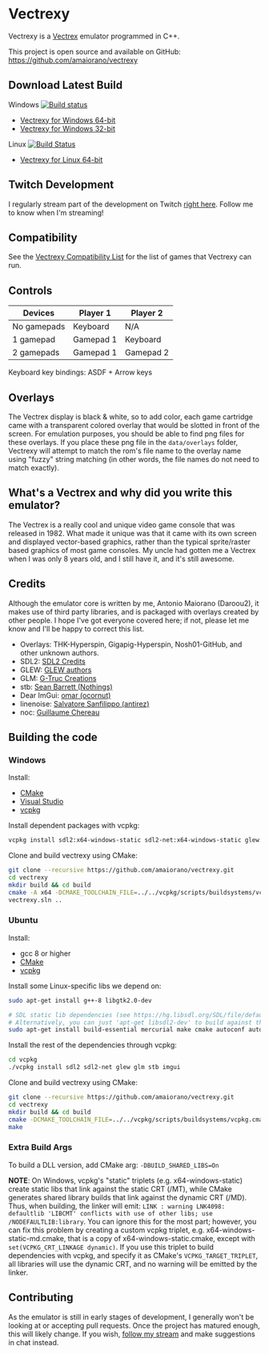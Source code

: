 # Vectrexy

Vectrexy is a [Vectrex](https://en.wikipedia.org/wiki/Vectrex) emulator programmed in C++.

This project is open source and available on GitHub: https://github.com/amaiorano/vectrexy

## Download Latest Build

Windows [![Build status](https://ci.appveyor.com/api/projects/status/0adcwixak7ul9oet?svg=true)](https://ci.appveyor.com/project/amaiorano/vectrexy)

* [Vectrexy for Windows 64-bit](https://dl.bintray.com/amaiorano/vectrexy/vectrexy_win64.zip)
* [Vectrexy for Windows 32-bit](https://dl.bintray.com/amaiorano/vectrexy/vectrexy_win32.zip)

Linux [![Build Status](https://travis-ci.org/amaiorano/vectrexy.svg?branch=master)](https://travis-ci.org/amaiorano/vectrexy)

* [Vectrexy for Linux 64-bit](https://dl.bintray.com/amaiorano/vectrexy/vectrexy_linux64.zip)

## Twitch Development

I regularly stream part of the development on Twitch [right here](https://www.twitch.tv/daroou2). Follow me to know when I'm streaming!

## Compatibility

See the [Vectrexy Compatibility List](docs/vectrexy-compatilibity-list.md) for the list of games that Vectrexy can run.

## Controls

| Devices     | Player 1  | Player 2  |
| ----------- | --------- | --------- |
| No gamepads | Keyboard  | N/A       |
| 1 gamepad   | Gamepad 1 | Keyboard  |
| 2 gamepads  | Gamepad 1 | Gamepad 2 |

Keyboard key bindings: ASDF + Arrow keys

## Overlays

The Vectrex display is black & white, so to add color, each game cartridge came with a transparent colored overlay that would be slotted in front of the screen. For emulation purposes, you should be able to find png files for these overlays. If you place these png file in the `data/overlays` folder, Vectrexy will attempt to match the rom's file name to the overlay name using "fuzzy" string matching (in other words, the file names do not need to match exactly).

## What's a Vectrex and why did you write this emulator?

The Vectrex is a really cool and unique video game console that was released in 1982. What made it unique was that it came with its own screen and displayed vector-based graphics, rather than the typical sprite/raster based graphics of most game consoles. My uncle had gotten me a Vectrex when I was only 8 years old, and I still have it, and it's still awesome.

## Credits

Although the emulator core is written by me, Antonio Maiorano (Daroou2), it makes use of third party libraries, and is packaged with overlays created by other people. I hope I've got everyone covered here; if not, please let me know and I'll be happy to correct this list.

- Overlays: THK-Hyperspin, Gigapig-Hyperspin, Nosh01-GitHub, and other unknown authors.
- SDL2: [SDL2 Credits](https://www.libsdl.org/credits.php)
- GLEW: [GLEW authors](https://github.com/nigels-com/glew#authors)
- GLM: [G-Truc Creations](http://www.g-truc.net/)
- stb: [Sean Barrett (Nothings)](http://nothings.org/)
- Dear ImGui: [omar (ocornut)](http://www.miracleworld.net/)
- linenoise: [Salvatore Sanfilippo (antirez)](http://invece.org/)
- noc: [Guillaume Chereau](https://blog.noctua-software.com/)

## Building the code

### Windows

Install:
* [CMake](https://cmake.org/)
* [Visual Studio](https://www.visualstudio.com/downloads/)
* [vcpkg](https://github.com/Microsoft/vcpkg)

Install dependent packages with vcpkg:
```bash
vcpkg install sdl2:x64-windows-static sdl2-net:x64-windows-static glew:x64-windows-static glm:x64-windows-static stb:x64-windows-static imgui:x64-windows-static
```

Clone and build vectrexy using CMake:
```bash
git clone --recursive https://github.com/amaiorano/vectrexy.git
cd vectrexy
mkdir build && cd build
cmake -A x64 -DCMAKE_TOOLCHAIN_FILE=../../vcpkg/scripts/buildsystems/vcpkg.cmake -DVCPKG_TARGET_TRIPLET=x64-windows-static ..
vectrexy.sln ..
```

### Ubuntu

Install:
* gcc 8 or higher
* [CMake](https://cmake.org/)
* [vcpkg](https://github.com/Microsoft/vcpkg)

Install some Linux-specific libs we depend on:
```bash
sudo apt-get install g++-8 libgtk2.0-dev

# SDL static lib dependencies (see https://hg.libsdl.org/SDL/file/default/docs/README-linux.md)
# Alternatively, you can just 'apt-get libsdl2-dev' to build against the dynamic library
sudo apt-get install build-essential mercurial make cmake autoconf automake libtool libasound2-dev libpulse-dev libaudio-dev libx11-dev libxext-dev libxrandr-dev libxcursor-dev libxi-dev libxinerama-dev libxxf86vm-dev libxss-dev libgl1-mesa-dev libesd0-dev libdbus-1-dev libudev-dev libgles1-mesa-dev libgles2-mesa-dev libegl1-mesa-dev libibus-1.0-dev fcitx-libs-dev libsamplerate0-dev libsndio-dev
```

Install the rest of the dependencies through vcpkg:
```bash
cd vcpkg
./vcpkg install sdl2 sdl2-net glew glm stb imgui
```

Clone and build vectrexy using CMake:
```bash
git clone --recursive https://github.com/amaiorano/vectrexy.git
cd vectrexy
mkdir build && cd build
cmake -DCMAKE_TOOLCHAIN_FILE=../../vcpkg/scripts/buildsystems/vcpkg.cmake ..
make
```

### Extra Build Args

To build a DLL version, add CMake arg: `-DBUILD_SHARED_LIBS=On`

**NOTE**: On Windows, vcpkg's "static" triplets (e.g. x64-windows-static) create static libs that link against the static CRT (/MT), while CMake generates shared library builds that link against the dynamic CRT (/MD). Thus, when building, the linker will emit: `LINK : warning LNK4098: defaultlib 'LIBCMT' conflicts with use of other libs; use /NODEFAULTLIB:library`. You can ignore this for the most part; however, you can fix this problem by creating a custom vcpkg triplet, e.g. x64-windows-static-md.cmake, that is a copy of x64-windows-static.cmake, except with `set(VCPKG_CRT_LINKAGE dynamic)`. If you use this triplet to build dependencies with vcpkg, and specify it as CMake's `VCPKG_TARGET_TRIPLET`, all libraries will use the dynamic CRT, and no warning will be emitted by the linker.

## Contributing

As the emulator is still in early stages of development, I generally won't be looking at or accepting pull requests. Once the project has matured enough, this will likely change. If you wish, [follow my stream](https://www.twitch.tv/daroou2) and make suggestions in chat instead.
